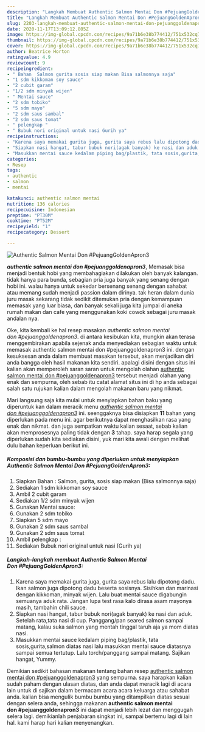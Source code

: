 ```yaml
---
description: "Langkah Membuat Authentic Salmon Mentai Don #PejuangGoldenApron3 Lezat"
title: "Langkah Membuat Authentic Salmon Mentai Don #PejuangGoldenApron3 Lezat"
slug: 2203-langkah-membuat-authentic-salmon-mentai-don-pejuanggoldenapron3-lezat
date: 2020-11-17T13:09:12.805Z
image: https://img-global.cpcdn.com/recipes/9a71b6e38b774412/751x532cq70/authentic-salmon-mentai-don-pejuanggoldenapron3-foto-resep-utama.jpg
thumbnail: https://img-global.cpcdn.com/recipes/9a71b6e38b774412/751x532cq70/authentic-salmon-mentai-don-pejuanggoldenapron3-foto-resep-utama.jpg
cover: https://img-global.cpcdn.com/recipes/9a71b6e38b774412/751x532cq70/authentic-salmon-mentai-don-pejuanggoldenapron3-foto-resep-utama.jpg
author: Beatrice Horton
ratingvalue: 4.9
reviewcount: 9
recipeingredient:
- " Bahan  Salmon gurita sosis siap makan Bisa salmonnya saja"
- "1 sdm kikkoman soy sauce"
- "2 cubit garam"
- "1/2 sdm minyak wijen"
- " Mentai sauce"
- "2 sdm tobiko"
- "5 sdm mayo"
- "2 sdm saus sambal"
- "2 sdm saus tomat"
- " pelengkap "
- " Bubuk nori original untuk nasi Gurih ya"
recipeinstructions:
- "Karena saya memakai gurita juga, gurita saya rebus lalu dipotong dadu. Ikan salmon juga dipotong dadu beserta sosisnya. Sisihkan dan marinasi dengan kikkoman, minyak wijen. Lalu buat mentai sauce digabungin semuanya aduk rata. Jangan lupa test rasa kalo dirasa asam mayonya masih, tambahin chili sauce."
- "Siapkan nasi hangat, tabur bubuk nori(agak banyak) ke nasi dan aduk. Setelah rata,tata nasi di cup. Panggang/pan seared salmon sampai matang, kalau suka salmon yang mentah tinggal taruh aja ya mom diatas nasi."
- "Masukkan mentai sauce kedalam piping bag/plastik, tata sosis,gurita,salmon diatas nasi lalu masukkan mentai sauce diatasnya sampai semua tertutup. Lalu torch/panggang sampai matang. Sajikan hangat, Yummy."
categories:
- Resep
tags:
- authentic
- salmon
- mentai

katakunci: authentic salmon mentai 
nutrition: 136 calories
recipecuisine: Indonesian
preptime: "PT30M"
cooktime: "PT52M"
recipeyield: "1"
recipecategory: Dessert

---
```



![Authentic Salmon Mentai Don #PejuangGoldenApron3](https://img-global.cpcdn.com/recipes/9a71b6e38b774412/751x532cq70/authentic-salmon-mentai-don-pejuanggoldenapron3-foto-resep-utama.jpg)

<b><i>authentic salmon mentai don #pejuanggoldenapron3</i></b>, Memasak bisa menjadi bentuk hobi yang membahagiakan dilakukan oleh banyak kalangan. tidak hanya para bunda, sebagian pria juga banyak yang senang dengan hobi ini. walau hanya untuk sekedar bersenang senang dengan sahabat atau memang sudah menjadi passion dalam dirinya. tak heran dalam dunia juru masak sekarang tidak sedikit ditemukan pria dengan kemampuan memasak yang luar biasa, dan banyak sekali juga kita jumpai di aneka rumah makan dan cafe yang menggunakan koki cowok sebagai juru masak andalan nya.



Oke, kita kembali ke hal resep masakan <i>authentic salmon mentai don #pejuanggoldenapron3</i>. di antara kesibukan kita, mungkin akan terasa menggembirakan apabila sejenak anda menyediakan sebagian waktu untuk memasak authentic salmon mentai don #pejuanggoldenapron3 ini. dengan kesuksesan anda dalam membuat masakan tersebut, akan menjadikan diri anda bangga oleh hasil makanan kita sendiri. apalagi disini dengan situs ini kalian akan memperoleh saran saran untuk mengolah olahan <u>authentic salmon mentai don #pejuanggoldenapron3</u> tersebut menjadi olahan yang enak dan sempurna, oleh sebab itu catat alamat situs ini di hp anda sebagai salah satu rujukan kalian dalam mengolah makanan baru yang nikmat.


Mari langsung saja kita mulai untuk menyiapkan bahan baku yang diperuntuk kan dalam meracik menu <u><i>authentic salmon mentai don #pejuanggoldenapron3</i></u> ini. seenggaknya bisa disiapkan <b>11</b> bahan yang diperlukan pada menu ini. agar berikutnya dapat menghasilkan rasa yang enak dan nikmat. dan juga sempatkan waktu kalian sesaat, sebab kalian akan memprosesnya paling tidak dengan <b>3</b> tahap. saya harap segala yang diperlukan sudah kita sediakan disini, yuk mari kita awali dengan melihat dulu bahan keperluan berikut ini.

<!--inarticleads1-->

##### Komposisi dan bumbu-bumbu yang diperlukan untuk menyiapkan Authentic Salmon Mentai Don #PejuangGoldenApron3:

1. Siapkan  Bahan : Salmon, gurita, sosis siap makan (Bisa salmonnya saja)
1. Sediakan 1 sdm kikkoman soy sauce
1. Ambil 2 cubit garam
1. Sediakan 1/2 sdm minyak wijen
1. Gunakan  Mentai sauce:
1. Gunakan 2 sdm tobiko
1. Siapkan 5 sdm mayo
1. Gunakan 2 sdm saus sambal
1. Gunakan 2 sdm saus tomat
1. Ambil  pelengkap :
1. Sediakan  Bubuk nori original untuk nasi (Gurih ya)




<!--inarticleads2-->

##### Langkah-langkah membuat Authentic Salmon Mentai Don #PejuangGoldenApron3:

1. Karena saya memakai gurita juga, gurita saya rebus lalu dipotong dadu. Ikan salmon juga dipotong dadu beserta sosisnya. Sisihkan dan marinasi dengan kikkoman, minyak wijen. Lalu buat mentai sauce digabungin semuanya aduk rata. Jangan lupa test rasa kalo dirasa asam mayonya masih, tambahin chili sauce.
1. Siapkan nasi hangat, tabur bubuk nori(agak banyak) ke nasi dan aduk. Setelah rata,tata nasi di cup. Panggang/pan seared salmon sampai matang, kalau suka salmon yang mentah tinggal taruh aja ya mom diatas nasi.
1. Masukkan mentai sauce kedalam piping bag/plastik, tata sosis,gurita,salmon diatas nasi lalu masukkan mentai sauce diatasnya sampai semua tertutup. Lalu torch/panggang sampai matang. Sajikan hangat, Yummy.




Demikian sedikit bahasan makanan tentang bahan resep <u>authentic salmon mentai don #pejuanggoldenapron3</u> yang sempurna. saya harapkan kalian sudah paham dengan ulasan diatas, dan anda dapat meracik lagi di acara lain untuk di sajikan dalam bermacam acara acara keluarga atau sahabat anda. kalian bisa mengulik bumbu bumbu yang ditampilkan diatas sesuai dengan selera anda, sehingga makanan <b>authentic salmon mentai don #pejuanggoldenapron3</b> ini dapat menjadi lebih lezat dan menggugah selera lagi. demikianlah penjabaran singkat ini, sampai bertemu lagi di lain hal. kami harap hari kalian menyenangkan.

